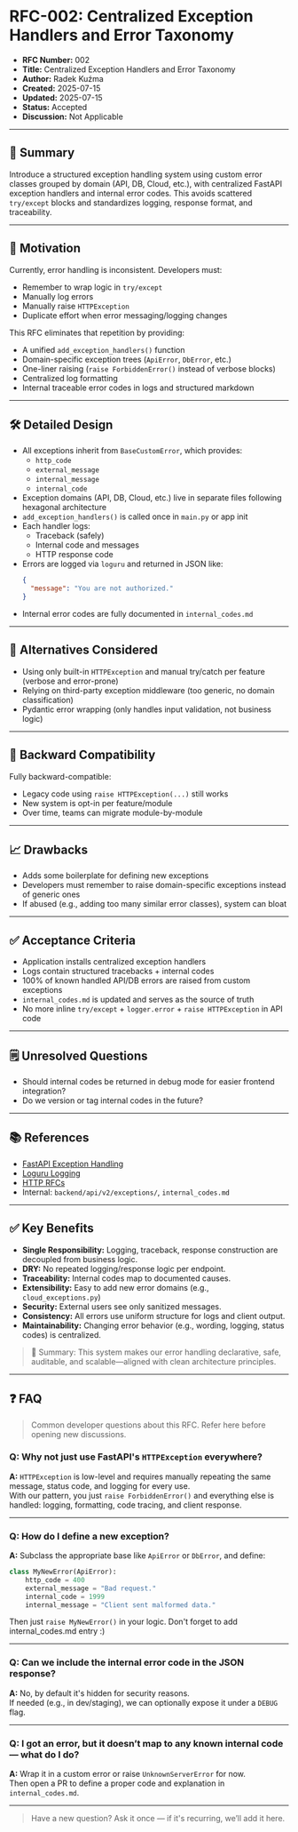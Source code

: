 # RFC-002: Centralized Exception Handlers and Error Taxonomy

- **RFC Number:** 002  
- **Title:** Centralized Exception Handlers and Error Taxonomy  
- **Author:** Radek Kuźma  
- **Created:** 2025-07-15  
- **Updated:** 2025-07-15  
- **Status:** Accepted  
- **Discussion:** Not Applicable

---

## 🎯 Summary

Introduce a structured exception handling system using custom error classes grouped by domain (API, DB, Cloud, etc.), with centralized FastAPI exception handlers and internal error codes. This avoids scattered `try/except` blocks and standardizes logging, response format, and traceability.

---

## 🧩 Motivation

Currently, error handling is inconsistent. Developers must:
- Remember to wrap logic in `try/except`
- Manually log errors
- Manually raise `HTTPException`
- Duplicate effort when error messaging/logging changes

This RFC eliminates that repetition by providing:
- A unified `add_exception_handlers()` function
- Domain-specific exception trees (`ApiError`, `DbError`, etc.)
- One-liner raising (`raise ForbiddenError()` instead of verbose blocks)
- Centralized log formatting
- Internal traceable error codes in logs and structured markdown

---

## 🛠️ Detailed Design

- All exceptions inherit from `BaseCustomError`, which provides:
  - `http_code`
  - `external_message`
  - `internal_message`
  - `internal_code`
- Exception domains (API, DB, Cloud, etc.) live in separate files following hexagonal architecture
- `add_exception_handlers()` is called once in `main.py` or app init
- Each handler logs:
  - Traceback (safely)
  - Internal code and messages
  - HTTP response code
- Errors are logged via `loguru` and returned in JSON like:
  ```json
  {
    "message": "You are not authorized."
  }
  ```
- Internal error codes are fully documented in `internal_codes.md`

---

## 🔁 Alternatives Considered

- Using only built-in `HTTPException` and manual try/catch per feature (verbose and error-prone)
- Relying on third-party exception middleware (too generic, no domain classification)
- Pydantic error wrapping (only handles input validation, not business logic)

---

## 🔄 Backward Compatibility

Fully backward-compatible:
- Legacy code using `raise HTTPException(...)` still works
- New system is opt-in per feature/module
- Over time, teams can migrate module-by-module

---

## 📈 Drawbacks

- Adds some boilerplate for defining new exceptions
- Developers must remember to raise domain-specific exceptions instead of generic ones
- If abused (e.g., adding too many similar error classes), system can bloat

---

## ✅ Acceptance Criteria

- Application installs centralized exception handlers
- Logs contain structured tracebacks + internal codes
- 100% of known handled API/DB errors are raised from custom exceptions
- `internal_codes.md` is updated and serves as the source of truth
- No more inline `try/except` + `logger.error` + `raise HTTPException` in API code

---

## 🗒️ Unresolved Questions

- Should internal codes be returned in debug mode for easier frontend integration?
- Do we version or tag internal codes in the future?

---

## 📚 References

- [FastAPI Exception Handling](https://fastapi.tiangolo.com/tutorial/handling-errors/)
- [Loguru Logging](https://github.com/Delgan/loguru)
- [HTTP RFCs](https://www.rfc-editor.org/)
- Internal: `backend/api/v2/exceptions/`, `internal_codes.md`

---

## ✅ Key Benefits

- **Single Responsibility:** Logging, traceback, response construction are decoupled from business logic.
- **DRY:** No repeated logging/response logic per endpoint.
- **Traceability:** Internal codes map to documented causes.
- **Extensibility:** Easy to add new error domains (e.g., `cloud_exceptions.py`)
- **Security:** External users see only sanitized messages.
- **Consistency:** All errors use uniform structure for logs and client output.
- **Maintainability:** Changing error behavior (e.g., wording, logging, status codes) is centralized.

> 🧠 Summary: This system makes our error handling declarative, safe, auditable, and scalable—aligned with clean architecture principles.

---

## ❓ FAQ

> Common developer questions about this RFC. Refer here before opening new discussions.

### Q: Why not just use FastAPI's `HTTPException` everywhere?

**A:** `HTTPException` is low-level and requires manually repeating the same message, status code, and logging for every use. <br>
With our pattern, you just `raise ForbiddenError()` and everything else is handled: logging, formatting, code tracing, and client response.

---

### Q: How do I define a new exception?

**A:** Subclass the appropriate base like `ApiError` or `DbError`, and define:

```python
class MyNewError(ApiError):
    http_code = 400
    external_message = "Bad request."
    internal_code = 1999
    internal_message = "Client sent malformed data."
```

Then just `raise MyNewError()` in your logic.
Don't forget to add internal_codes.md entry :)

---

### Q: Can we include the internal error code in the JSON response?

**A:** No, by default it's hidden for security reasons. <br>
If needed (e.g., in dev/staging), we can optionally expose it under a `DEBUG` flag.

---

### Q: I got an error, but it doesn’t map to any known internal code — what do I do?

**A:** Wrap it in a custom error or raise `UnknownServerError` for now. <br>
Then open a PR to define a proper code and explanation in `internal_codes.md`.

---

> Have a new question? Ask it once — if it's recurring, we’ll add it here.
